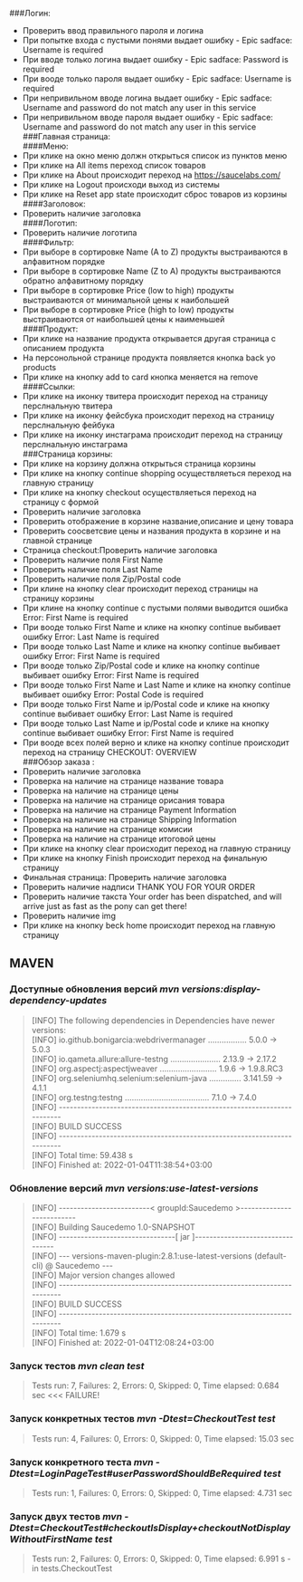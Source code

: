 ###Логин:
* Проверить ввод правильного пароля и логина <br/>
* При попытке входа с пустыми понями выдает ошибку - Epic sadface: Username is required <br/>
* При вводе только логина выдает ошибку - Epic sadface: Password is required <br/>
* При вооде  только пароля выдает ошибку - Epic sadface: Username is required <br/>
* При непривильном вводе логина выдает ошибку - Epic sadface: Username and password do not match any user in this service <br/>
* При непривильном вводе пароля выдает ошибку - Epic sadface: Username and password do not match any user in this service <br/>
###Главная страница: <br/>
####Меню:   
* При клике на окно меню должн открыться список из пунктов меню <br/>
* При клике на All items переход список товаров <br/>
* При клике на About происходит переход на https://saucelabs.com/ <br/>
* При клике на Logout происходи выход из системы <br/>
* При клике на Reset app state происходит сброс товаров из корзины <br/>
####Заголовок:
* Проверить наличие заголовка <br/>
####Логотип:
* Проверить наличие логотипа <br/>
####Фильтр: 
* При выборе в сортировке Name (A to Z) продукты выстраиваются в алфавитном порядке <br/>
* При выборе в сортировке Name (Z to A) продукты выстраиваются обратно алфавитному порядку <br/>
* При выборе в сортировке Price (low to high) продукты выстраиваются от минимальной цены к наибольшей <br/>
* При выборе в сортировке Price (high to low)  продукты выстраиваются от наибольшей цены к наименьшей <br/>
####Продукт:
* При клике на название продукта открывается другая страница с описанием продукта <br/>
* На персонольной странице продукта появляется кнопка back yo products <br/>
* При клике на кнопку add to card  кнопка меняется на remove <br/>
####Ссылки:
* При клике на иконку твитера происходит переход на страницу перслнальную твитера <br/>
* При клике на иконку фейсбука происходит переход на страницу перслнальную фейбука <br/>
* При клике на иконку инстаграма  происходит переход на страницу перслнальную инстаграма <br/>
###Страница корзины: 
* При клике на корзину должна открыться страница корзины <br/>
* При клике на кнопку continue shopping осуществляеться переход на главную страницу <br/>
* При клике на кнопку checkout осуществляеться переход на страницу с формой <br/>
* Проверить наличие заголовка <br/>
* Проверить отображение в корзине название,описание и цену товара <br/>
* Проверить соосветсвие цены и названия продукта в корзине и на главной странице <br/>
* Страница checkout:Проверить наличие заголовка <br/>
* Проверить наличие поля First Name <br/>
* Проверить наличие поля Last Name <br/>
* Проверить наличие поля Zip/Postal code <br/>
* При клине на кнопку clear происходит переход страницы на страницу корзины <br/>
* При клине на кнопку continue с пустыми полями выводится ошибка Error: First Name is required <br/>
* При вооде только First Name и клике на кнопку continue выбивает ошибку Error: Last Name is required <br/>
* При вооде только Last Name и клике на кнопку continue выбивает ошибку Error: First Name is required <br/>
* При вооде только Zip/Postal code и клике на кнопку continue выбивает ошибку Error: First Name is required <br/>
* При вооде только First Name и Last Name и клике на кнопку continue выбивает ошибку Error: Postal Code is required <br/>
* При вооде только First Name и ip/Postal code и клике на кнопку continue выбивает ошибку Error: Last Name is required <br/>
* При вооде только Last Name и ip/Postal code и клике на кнопку continue выбивает ошибку Error: First Name is required <br/>
* При вооде всех полей верно и клике на кнопку continue происходит переход на страницу CHECKOUT: OVERVIEW <br/>
###Обзор заказа : 
* Проверить наличие заголовка <br/> 
* Проверка на наличие на странице название товара <br/>
* Проверка на наличие на странице цены <br/> 
* Проверка на наличие на странице орисания товара <br/>
* Проверка на наличие на странице Payment Information <br/>
* Проверка на наличие на странице Shipping Information <br/>
* Проверка на наличие на странице комисии <br/>
* Проверка на наличие на странице итоговой цены <br/>
* При клике на кнопку clear происходит переход на главную страницу <br/>
* При клике на кнопку Finish происходит переход на финальную страницу <br/>
* Финальная страница: Проверить наличие заголовка <br/>
* Проверить наличие надписи THANK YOU FOR YOUR ORDER <br/>
* Проверить наличие такста Your order has been dispatched, and will arrive just as fast as the pony can get there! <br/>
* Проверить наличие img <br/>
* При клике на кнопку beck home происходит переход на главную страницу <br/>

## **MAVEN**
### Доступные обновления версий  _mvn versions:display-dependency-updates_
> [INFO] The following dependencies in Dependencies have newer versions: <br/>
[INFO]   io.github.bonigarcia:webdrivermanager ................. 5.0.0 -> 5.0.3 <br/>
[INFO]   io.qameta.allure:allure-testng ...................... 2.13.9 -> 2.17.2 <br/>
[INFO]   org.aspectj:aspectjweaver ......................... 1.9.6 -> 1.9.8.RC3 <br/>
[INFO]   org.seleniumhq.selenium:selenium-java .............. 3.141.59 -> 4.1.1 <br/>
[INFO]   org.testng:testng ..................................... 7.1.0 -> 7.4.0 <br/>
[INFO] ------------------------------------------------------------------------ <br/>
[INFO] BUILD SUCCESS <br/>
[INFO] ------------------------------------------------------------------------ <br/>
[INFO] Total time:  59.438 s <br/>
[INFO] Finished at: 2022-01-04T11:38:54+03:00 <br/>

### Обновление версий  _mvn versions:use-latest-versions_
>[INFO] -------------------------< groupId:Saucedemo >-------------------------- <br/>
[INFO] Building Saucedemo 1.0-SNAPSHOT <br/>
[INFO] --------------------------------[ jar ]--------------------------------- <br/>
[INFO] --- versions-maven-plugin:2.8.1:use-latest-versions (default-cli) @ Saucedemo --- <br/>
[INFO] Major version changes allowed <br/>
[INFO] ------------------------------------------------------------------------<br/>
[INFO] BUILD SUCCESS <br/>
[INFO] ------------------------------------------------------------------------ <br/>
[INFO] Total time:  1.679 s <br/>
[INFO] Finished at: 2022-01-04T12:08:24+03:00 <br/>

### Запуск тестов _mvn clean test_
>Tests run: 7, Failures: 2, Errors: 0, Skipped: 0, Time elapsed: 0.684 sec  <<< FAILURE!

### Запуск конкретных тестов  _mvn -Dtest=CheckoutTest test_ 
>Tests run: 4, Failures: 0, Errors: 0, Skipped: 0, Time elapsed: 15.03 sec

### Запуск конкретного теста  _mvn -Dtest=LoginPageTest#userPasswordShouldBeRequired test_
>Tests run: 1, Failures: 0, Errors: 0, Skipped: 0, Time elapsed: 4.731 sec

### Запуск двух тестов _mvn -Dtest=CheckoutTest#checkoutIsDisplay+checkoutNotDisplayWithoutFirstName test_
>Tests run: 2, Failures: 0, Errors: 0, Skipped: 0, Time elapsed: 6.991 s - in tests.CheckoutTest










        


        

 